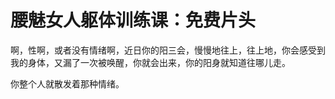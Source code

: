 # 腰魅女人躯体训练课：免费片头

啊，性啊，或者没有情绪啊，近日你的阳三会，慢慢地往上，往上地，你会感受到我的身体，又漏了一次被唤醒，你就会出来，你的阳身就知道往哪儿走。

你整个人就散发着那种情绪。